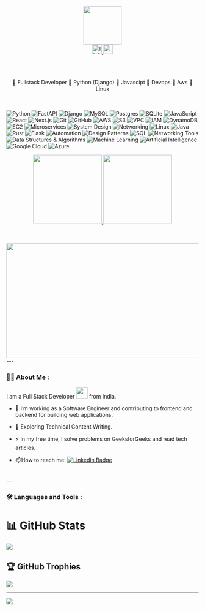
<div id="header" align="center">
  <img src="https://media.giphy.com/media/v1.Y2lkPTc5MGI3NjExZ3R1M3BranIwY2xuNnRzbWk1cDh2ZGJxaWh4aG5lcXhsYWhxenA2MyZlcD12MV9pbnRlcm5hbF9naWZfYnlfaWQmY3Q9cw/M9gbBd9nbDrOTu1Mqx/giphy.gif" width="100"/>
</div>


<div align="center">
  <a href="https://www.linkedin.com/in/vidyansh-tripathi-2359822a4/" target="_blank">
    <img src="https://img.shields.io/static/v1?message=LinkedIn&logo=linkedin&label=&color=0077B5&logoColor=white&labelColor=&style=for-the-badge" height="25" alt="linkedin logo"  />
  </a>
  <a href="vidyansht@gamil.com" target="_blank">
    <img src="https://img.shields.io/static/v1?message=Gmail&logo=gmail&label=&color=D14836&logoColor=white&labelColor=&style=for-the-badge" height="25" alt="gmail logo"  />
  </a>

</div>

<br><br>

<div align="center">
🏮 Fullstack Developer
🏮 Python (Django)
🏮 Javascipt
🏮 Devops
🏮 Aws 
🏮 Linux
</div>
<br> <br>

![Python](https://img.shields.io/badge/Python-%233572A0.svg?style=for-the-badge&logo=python&logoColor=white) 
![FastAPI](https://img.shields.io/badge/FastAPI-%23F3F4F6.svg?style=for-the-badge&logo=fastapi&logoColor=black) 
![Django](https://img.shields.io/badge/Django-%23092E20.svg?style=for-the-badge&logo=django&logoColor=white) 
![MySQL](https://img.shields.io/badge/MySQL-%2300f.svg?style=for-the-badge&logo=mysql&logoColor=white) 
![Postgres](https://img.shields.io/badge/Postgres-%23316192.svg?style=for-the-badge&logo=postgresql&logoColor=white) 
![SQLite](https://img.shields.io/badge/SQLite-%2307405e.svg?style=for-the-badge&logo=sqlite&logoColor=white) 
![JavaScript](https://img.shields.io/badge/JavaScript-%23323330.svg?style=for-the-badge&logo=javascript&logoColor=%23F7DF1E) 
![React](https://img.shields.io/badge/React-%2361DAFB.svg?style=for-the-badge&logo=react&logoColor=black) 
![Next.js](https://img.shields.io/badge/Next.js-black?style=for-the-badge&logo=next.js&logoColor=white) 
![Git](https://img.shields.io/badge/Git-%23F05032.svg?style=for-the-badge&logo=git&logoColor=white) 
![GitHub](https://img.shields.io/badge/GitHub-%23121011.svg?style=for-the-badge&logo=github&logoColor=white) 
![AWS](https://img.shields.io/badge/AWS-%23FF9900.svg?style=for-the-badge&logo=amazon-aws&logoColor=white) 
![S3](https://img.shields.io/badge/Amazon%20S3-%234285F4.svg?style=for-the-badge&logo=amazon-s3&logoColor=white) 
![VPC](https://img.shields.io/badge/AWS%20VPC-%234285F4.svg?style=for-the-badge&logo=amazon-aws&logoColor=white)
![IAM](https://img.shields.io/badge/AWS%20IAM-%234285F4.svg?style=for-the-badge&logo=amazon-aws&logoColor=white) 
![DynamoDB](https://img.shields.io/badge/Amazon%20DynamoDB-4053D6?style=for-the-badge&logo=Amazon%20DynamoDB&logoColor=white)
![EC2](https://img.shields.io/badge/Amazon%20EC2-%234285F4.svg?style=for-the-badge&logo=amazon-ec2&logoColor=white) 
![Microservices](https://img.shields.io/badge/Microservices-%236DB33F.svg?style=for-the-badge) 
![System Design](https://img.shields.io/badge/System%20Design-%236DB33F.svg?style=for-the-badge) 
![Networking](https://img.shields.io/badge/Networking-%236DB33F.svg?style=for-the-badge) 
![Linux](https://img.shields.io/badge/Linux-FCC624?style=for-the-badge&logo=linux&logoColor=black) 
![Java](https://img.shields.io/badge/Java-%23E34F26.svg?style=for-the-badge&logo=openjdk&logoColor=white) 
![Rust](https://img.shields.io/badge/Rust-%23403B2A.svg?style=for-the-badge&logo=rust&logoColor=%23FFFFFF) 
![Flask](https://img.shields.io/badge/Flask-%000000.svg?style=for-the-badge&logo=flask&logoColor=%FFFFFF)
![Automation](https://img.shields.io/badge/Automation-%2300BFFF.svg?style=for-the-badge) 
![Design Patterns](https://img.shields.io/badge/Design%20Patterns-%23FF9900.svg?style=for-the-badge) 
![SQL](https://img.shields.io/badge/SQL-%234F5B93.svg?style=for-the-badge&logo=postgresql&logoColor=white) 
![Networking Tools](https://img.shields.io/badge/Networking%20Tools-%239B59C1.svg?style=for-the-badge) 
![Data Structures & Algorithms](https://img.shields.io/badge/DSA-%23F39C12.svg?style=for-the-badge) 
![Machine Learning](https://img.shields.io/badge/Machine%20Learning-%233F51B5.svg?style=for-the-badge) 
![Artificial Intelligence](https://img.shields.io/badge/Artificial%20Intelligence-%2300C853.svg?style=for-the-badge) 
![Google Cloud](https://img.shields.io/badge/Google%20Cloud-%234285F4.svg?style=for-the-badge&logo=google-cloud&logoColor=white) 
![Azure](https://img.shields.io/badge/Azure-%230072C6.svg?style=for-the-badge&logo=azure-devops&logoColor=white)


<p align="center">
<a href="https://github.com/vidyansh07">
  <img height="180em" src="https://github-readme-stats-eight-theta.vercel.app/api?username=vidyansh07&show_icons=true&theme=radical&include_all_commits=true&count_private=true"/>
  <img height="180em" src="https://github-readme-stats-eight-theta.vercel.app/api/top-langs/?username=vidyansh07&layout=compact&langs_count=8&theme=radical&hide=cmake"/>
</a>
</p>
<br><br>

<div align="center">
  <img src="https://media.giphy.com/media/dWesBcTLavkZuG35MI/giphy.gif" width="600" height="300"/>
</div>
---

### :woman_technologist: About Me :

I am a Full Stack Developer <img src="https://media.giphy.com/media/WUlplcMpOCEmTGBtBW/giphy.gif" width="30"> from India.
- :telescope: I’m working as a Software Engineer and contributing to frontend and backend for building web applications.

- :seedling: Exploring Technical Content Writing.

- :zap: In my free time, I solve problems on GeeksforGeeks and read tech articles.

- :mailbox:How to reach me: [![Linkedin Badge](https://img.shields.io/badge/-kakbar-blue?style=flat&logo=Linkedin&logoColor=white)](your-linkedin-url)


<br>
---

### :hammer_and_wrench: Languages and Tools :


  # 📊 GitHub Stats

![](https://github-readme-streak-stats.herokuapp.com/?user=vidyansh07&theme=dark&hide_border=false)<br/>

## 🏆 GitHub Trophies

![](https://github-profile-trophy.vercel.app/?username=vidyansh07&theme=onedark&no-frame=false&no-bg=true&margin-w=4)

---

[![](https://visitcount.itsvg.in/api?id=vidyansh07&icon=1&color=2)](https://visitcount.itsvg.in)
